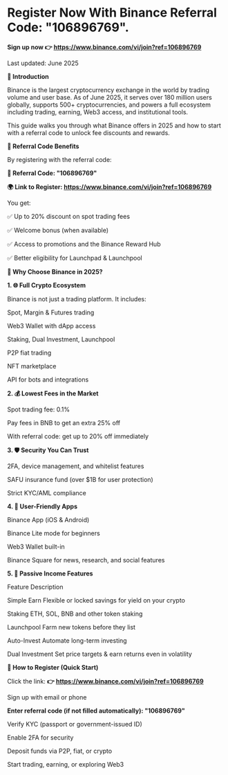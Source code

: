 # Register Now With Binance Referral Code: "106896769".

**Sign up now 👉 https://www.binance.com/vi/join?ref=106896769**

Last updated: June 2025

**📌 Introduction**

Binance is the largest cryptocurrency exchange in the world by trading volume and user base. As of June 2025, it serves over 180 million users globally, supports 500+ cryptocurrencies, and powers a full ecosystem including trading, earning, Web3 access, and institutional tools.

This guide walks you through what Binance offers in 2025 and how to start with a referral code to unlock fee discounts and rewards.

**🎁 Referral Code Benefits**

By registering with the referral code:

**🔑 Referral Code: "106896769"**

**🌍 Link to Register: https://www.binance.com/vi/join?ref=106896769**

You get:

✅ Up to 20% discount on spot trading fees

✅ Welcome bonus (when available)

✅ Access to promotions and the Binance Reward Hub

✅ Better eligibility for Launchpad & Launchpool

**🚀 Why Choose Binance in 2025?**

**1. 🌐 Full Crypto Ecosystem**

Binance is not just a trading platform. It includes:

Spot, Margin & Futures trading

Web3 Wallet with dApp access

Staking, Dual Investment, Launchpool

P2P fiat trading

NFT marketplace

API for bots and integrations

**2. 💰 Lowest Fees in the Market**

Spot trading fee: 0.1%

Pay fees in BNB to get an extra 25% off

With referral code: get up to 20% off immediately

**3. 🛡️ Security You Can Trust**

2FA, device management, and whitelist features

SAFU insurance fund (over $1B for user protection)

Strict KYC/AML compliance

**4. 📱 User-Friendly Apps**

Binance App (iOS & Android)

Binance Lite mode for beginners

Web3 Wallet built-in

Binance Square for news, research, and social features

**5. 🧠 Passive Income Features**

Feature	Description

Simple Earn	Flexible or locked savings for yield on your crypto

Staking	ETH, SOL, BNB and other token staking

Launchpool	Farm new tokens before they list

Auto-Invest	Automate long-term investing

Dual Investment	Set price targets & earn returns even in volatility

**🧾 How to Register (Quick Start)**

Click the link:
**👉 https://www.binance.com/vi/join?ref=106896769**

Sign up with email or phone

**Enter referral code (if not filled automatically): "106896769"**

Verify KYC (passport or government-issued ID)

Enable 2FA for security

Deposit funds via P2P, fiat, or crypto

Start trading, earning, or exploring Web3
